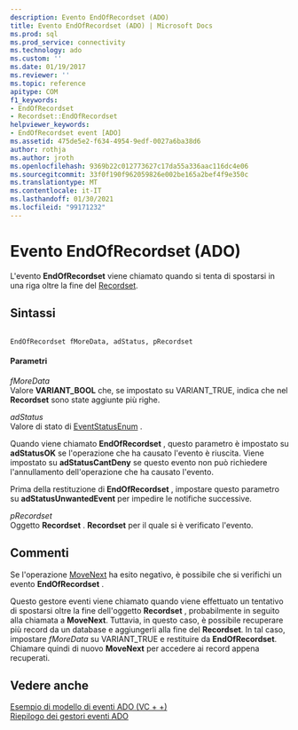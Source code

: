 ```yaml
---
description: Evento EndOfRecordset (ADO)
title: Evento EndOfRecordset (ADO) | Microsoft Docs
ms.prod: sql
ms.prod_service: connectivity
ms.technology: ado
ms.custom: ''
ms.date: 01/19/2017
ms.reviewer: ''
ms.topic: reference
apitype: COM
f1_keywords:
- EndOfRecordset
- Recordset::EndOfRecordset
helpviewer_keywords:
- EndOfRecordset event [ADO]
ms.assetid: 475de5e2-f634-4954-9edf-0027a6ba38d6
author: rothja
ms.author: jroth
ms.openlocfilehash: 9369b22c012773627c17da55a336aac116dc4e06
ms.sourcegitcommit: 33f0f190f962059826e002be165a2bef4f9e350c
ms.translationtype: MT
ms.contentlocale: it-IT
ms.lasthandoff: 01/30/2021
ms.locfileid: "99171232"
---
```

# <a name="endofrecordset-event-ado"></a>Evento EndOfRecordset (ADO)
L'evento **EndOfRecordset** viene chiamato quando si tenta di spostarsi in una riga oltre la fine del [Recordset](../../../ado/reference/ado-api/recordset-object-ado.md).  
  
## <a name="syntax"></a>Sintassi  
  
```  
  
EndOfRecordset fMoreData, adStatus, pRecordset  
```  
  
#### <a name="parameters"></a>Parametri  
 *fMoreData*  
 Valore **VARIANT_BOOL** che, se impostato su VARIANT_TRUE, indica che nel **Recordset** sono state aggiunte più righe.  
  
 *adStatus*  
 Valore di stato di [EventStatusEnum](../../../ado/reference/ado-api/eventstatusenum.md) .  
  
 Quando viene chiamato **EndOfRecordset** , questo parametro è impostato su **adStatusOK** se l'operazione che ha causato l'evento è riuscita. Viene impostato su **adStatusCantDeny** se questo evento non può richiedere l'annullamento dell'operazione che ha causato l'evento.  
  
 Prima della restituzione di **EndOfRecordset** , impostare questo parametro su **adStatusUnwantedEvent** per impedire le notifiche successive.  
  
 *pRecordset*  
 Oggetto **Recordset** . **Recordset** per il quale si è verificato l'evento.  
  
## <a name="remarks"></a>Commenti  
 Se l'operazione [MoveNext](../../../ado/reference/ado-api/movefirst-movelast-movenext-and-moveprevious-methods-ado.md) ha esito negativo, è possibile che si verifichi un evento **EndOfRecordset** .  
  
 Questo gestore eventi viene chiamato quando viene effettuato un tentativo di spostarsi oltre la fine dell'oggetto **Recordset** , probabilmente in seguito alla chiamata a **MoveNext**. Tuttavia, in questo caso, è possibile recuperare più record da un database e aggiungerli alla fine del **Recordset**. In tal caso, impostare *fMoreData* su VARIANT_TRUE e restituire da **EndOfRecordset**. Chiamare quindi di nuovo **MoveNext** per accedere ai record appena recuperati.  
  
## <a name="see-also"></a>Vedere anche  
 [Esempio di modello di eventi ADO (VC + +)](../../../ado/reference/ado-api/ado-events-model-example-vc.md)   
 [Riepilogo dei gestori eventi ADO](../../../ado/guide/data/ado-event-handler-summary.md)
